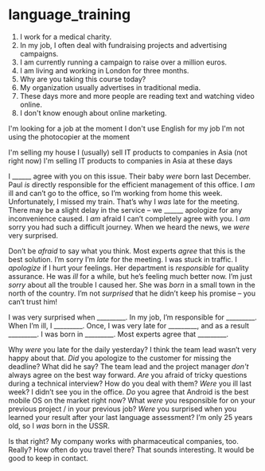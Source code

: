 # language_training

1. I work for a medical charity.
2. In my job, I often deal with fundraising projects and advertising campaigns.
3. I am currently running a campaign to raise over a million euros.
4. I am living and working in London for three months.
5. Why are you taking this course today?
6. My organization usually advertises in traditional media.
7. These days more and more people are reading text and watching video online.
8. I don't know enough about online marketing.

I'm looking for a job at the moment
I don't use English for my job
I'm not using the photocopier at the moment

I'm selling my house
I (usually) sell IT products to companies in Asia (not right now)
I'm selling IT products to companies in Asia at these days

I ______ agree with you on this issue.
Their baby _were_ born last December.
Paul _is_ directly responsible for the efficient management of this
office.
I _am_ ill and can’t go to the office, so I’m working from home this week.
Unfortunately, I missed my train. That’s why I _was_ late for the meeting.
There may be a slight delay in the service – we ______ apologize for any
inconvenience caused.
I _am_ afraid I can’t completely agree with you.
I _am_ sorry you had such a difficult journey.
When we heard the news, we _were_ very surprised.

Don’t be _afraid_ to say what you think.
Most experts _agree_ that this is the best solution.
I’m sorry I’m _late_ for the meeting. I was stuck in traffic.
I _apologize_ if I hurt your feelings.
Her department is _responsible_ for quality assurance.
He was _ill_ for a while, but he’s feeling much better now.
I’m just _sorry_ about all the trouble I caused her.
She was _born_ in a small town in the north of the country.
I’m not _surprised_ that he didn’t keep his promise – you can’t trust him!

I was very surprised when _________.
In my job, I’m responsible for _________.
When I’m ill, I _________.
Once, I was very late for _________, and as a result
_________.
I was born in _________.
Most experts agree that _________.

Why _were_ you late for the daily yesterday? I think the team lead wasn’t very happy about that.
_Did_ you apologize to the customer for missing the deadline? What did he say?
The team lead and the project manager _don't_ always agree on the best way forward.
_Are_ you afraid of tricky questions during a technical interview? How do you deal with them?
_Were_ you ill last week? I didn’t see you in the office.
_Do_ you agree that Android is the best mobile OS on the market right now?
What _were_ you responsible for on your previous project / in your previous job?
_Were_ you surprised when you learned your result after your last language assessment?
I’m only 25 years old, so I _was_ born in the USSR.

Is that right? My company works with pharmaceutical companies, too.
Really? How often do you travel there?
That sounds interesting. It would be good to keep in contact.

